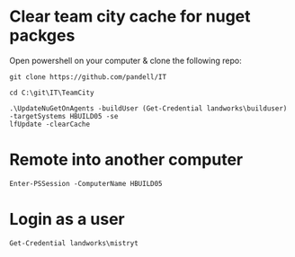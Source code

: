 # Clear team city cache for nuget packges

Open powershell on your computer & clone the following repo:

```
git clone https://github.com/pandell/IT
```

```
cd C:\git\IT\TeamCity
```

```
.\UpdateNuGetOnAgents -buildUser (Get-Credential landworks\builduser) -targetSystems HBUILD05 -se
lfUpdate -clearCache
```

# Remote into another computer 

``` 
Enter-PSSession -ComputerName HBUILD05
```

# Login as a user
```
Get-Credential landworks\mistryt
```
